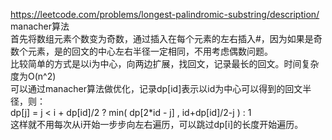 https://leetcode.com/problems/longest-palindromic-substring/description/  
manacher算法  
首先将数组元素个数变为奇数，通过插入在每个元素的左右插入#，因为如果是奇数个元素，是的回文的中心左右半径一定相同，不用考虑偶数问题。  
比较简单的方式是以i为中心，向两边扩展，找回文，记录最长的回文。时间复杂度为O(n^2)  
可以通过manacher算法做优化，记录dp[id]表示以id为中心可以得到的回文半径，则：  
dp[j] = j < i + dp[id]/2 ? min( dp[2*id - j] , id+dp[id]/2-j ) : 1  
这样就不用每次从i开始一步步向左右遍历，可以跳过dp[i]的长度开始遍历。